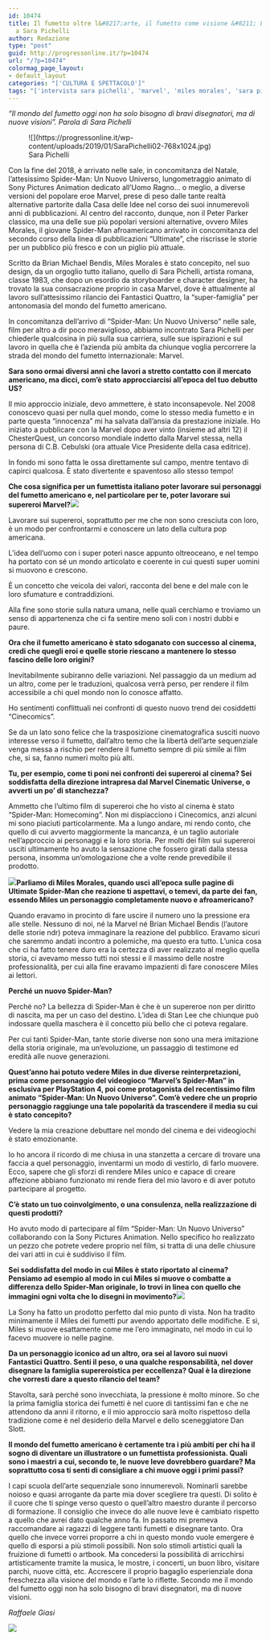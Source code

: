 ```yaml
---
id: 10474
title: Il fumetto oltre l&#8217;arte, il fumetto come visione &#8211; L&#8217;intervista
  a Sara Pichelli
author: Redazione
type: "post"
guid: http://progressonline.it/?p=10474
url: "/?p=10474"
colormag_page_layout:
- default_layout
categories: "['CULTURA E SPETTACOLO']"
tags: "['intervista sara pichelli', 'marvel', 'miles morales', 'sara pichelli', 'spider man']"
---
```


*“Il mondo del fumetto oggi non ha solo bisogno di bravi disegnatori, ma di nuove visioni”. Parola di Sara Pichelli*

<figure aria-describedby="caption-attachment-10476" class="wp-caption alignleft" id="attachment_10476" style="width: 388px">![](https://progressonline.it/wp-content/uploads/2019/01/SaraPichelli02-768x1024.jpg)<figcaption class="wp-caption-text" id="caption-attachment-10476">Sara Pichelli</figcaption></figure>

Con la fine del 2018, è arrivato nelle sale, in concomitanza del Natale, l’attesissimo Spider-Man: Un Nuovo Universo, lungometraggio animato di Sony Pictures Animation dedicato all’Uomo Ragno… o meglio, a diverse versioni del popolare eroe Marvel, prese di peso dalle tante realtà alternative partorite dalla Casa delle Idee nel corso dei suoi innumerevoli anni di pubblicazioni. Al centro del racconto, dunque, non il Peter Parker classico, ma una delle sue più popolari versioni alternative, ovvero Miles Morales, il giovane Spider-Man afroamericano arrivato in concomitanza del secondo corso della linea di pubblicazioni “Ultimate”, che riscrisse le storie per un pubblico più fresco e con un piglio più attuale.

Scritto da Brian Michael Bendis, Miles Morales è stato concepito, nel suo design, da un orgoglio tutto italiano, quello di Sara Pichelli, artista romana, classe 1983, che dopo un esordio da storyboarder e character designer, ha trovato la sua consacrazione proprio in casa Marvel, dove è attualmente al lavoro sull’attesissimo rilancio dei Fantastici Quattro, la “super-famiglia” per antonomasia del mondo del fumetto americano.

In concomitanza dell’arrivo di “Spider-Man: Un Nuovo Universo” nelle sale, film per altro a dir poco meraviglioso, abbiamo incontrato Sara Pichelli per chiederle qualcosina in più sulla sua carriera, sulle sue ispirazioni e sul lavoro in quella che è l’azienda più ambita da chiunque voglia percorrere la strada del mondo del fumetto internazionale: Marvel.

**Sara sono ormai diversi anni che lavori a stretto contatto con il mercato americano, ma dicci, com’è stato approcciarcisi all’epoca del tuo debutto US?**

Il mio approccio iniziale, devo ammettere, è stato inconsapevole. Nel 2008 conoscevo quasi per nulla quel mondo, come lo stesso media fumetto e in parte questa “innocenza” mi ha salvata dall’ansia da prestazione iniziale. Ho iniziato a pubblicare con la Marvel dopo aver vinto (insieme ad altri 12) il ChesterQuest, un concorso mondiale indetto dalla Marvel stessa, nella persona di C.B. Cebulski (ora attuale Vice Presidente della casa editrice).

In fondo mi sono fatta le ossa direttamente sul campo, mentre tentavo di capirci qualcosa. È stato divertente e spaventoso allo stesso tempo!

**Che cosa significa per un fumettista italiano poter lavorare sui personaggi del fumetto americano e, nel particolare per te, poter lavorare sui supereroi Marvel?![](https://progressonline.it/wp-content/uploads/2019/01/055e90d594426046113c2b35b322069a.jpg)**

Lavorare sui supereroi, soprattutto per me che non sono cresciuta con loro, è un modo per confrontarmi e conoscere un lato della cultura pop americana.

L’idea dell’uomo con i super poteri nasce appunto oltreoceano, e nel tempo ha portato con sé un mondo articolato e coerente in cui questi super uomini si muovono e crescono.

È un concetto che veicola dei valori, racconta del bene e del male con le loro sfumature e contraddizioni.

Alla fine sono storie sulla natura umana, nelle quali cerchiamo e troviamo un senso di appartenenza che ci fa sentire meno soli con i nostri dubbi e paure.

**Ora che il fumetto americano è stato sdoganato con successo al cinema, credi che quegli eroi e quelle storie riescano a mantenere lo stesso fascino delle loro origini?**

Inevitabilmente subiranno delle variazioni. Nel passaggio da un medium ad un altro, come per le traduzioni, qualcosa verrà perso, per rendere il film accessibile a chi quel mondo non lo conosce affatto.

Ho sentimenti conflittuali nei confronti di questo nuovo trend dei cosiddetti “Cinecomics”.

Se da un lato sono felice che la trasposizione cinematografica susciti nuovo interesse verso il fumetto, dall’altro temo che la libertà dell’arte sequenziale venga messa a rischio per rendere il fumetto sempre di più simile ai film che, si sa, fanno numeri molto più alti.  
  
**Tu, per esempio, come ti poni nei confronti dei supereroi al cinema? Sei soddisfatta della direzione intrapresa dal Marvel Cinematic Universe, o avverti un po’ di stanchezza?**

Ammetto che l’ultimo film di supereroi che ho visto al cinema è stato “Spider-Man: Homecoming”. Non mi dispiacciono i Cinecomics, anzi alcuni mi sono piaciuti particolarmente. Ma a lungo andare, mi rendo conto, che quello di cui avverto maggiormente la mancanza, è un taglio autoriale nell’approccio ai personaggi e la loro storia. Per molti dei film sui supereroi usciti ultimamente ho avuto la sensazione che fossero girati dalla stessa persona, insomma un’omologazione che a volte rende prevedibile il prodotto.

**![](https://progressonline.it/wp-content/uploads/2019/01/Uomo-ragno-by-Sara-Pichelli-4-1-1024x810.jpg)Parliamo di Miles Morales, quando uscì all’epoca sulle pagine di Ultimate Spider-Man che reazione ti aspettavi, o temevi, da parte dei fan, essendo Miles un personaggio completamente nuovo e afroamericano?**

Quando eravamo in procinto di fare uscire il numero uno la pressione era alle stelle. Nessuno di noi, né la Marvel né Brian Michael Bendis (l’autore delle storie ndr) poteva immaginare la reazione del pubblico. Eravamo sicuri che saremmo andati incontro a polemiche, ma questo era tutto. L’unica cosa che ci ha fatto tenere duro era la certezza di aver realizzato al meglio quella storia, ci avevamo messo tutti noi stessi e il massimo delle nostre professionalità, per cui alla fine eravamo impazienti di fare conoscere Miles ai lettori.

**Perché un nuovo Spider-Man?**

Perché no? La bellezza di Spider-Man è che è un supereroe non per diritto di nascita, ma per un caso del destino. L’idea di Stan Lee che chiunque può indossare quella maschera è il concetto più bello che ci poteva regalare.

Per cui tanti Spider-Man, tante storie diverse non sono una mera imitazione della storia originale, ma un’evoluzione, un passaggio di testimone ed eredità alle nuove generazioni.

**Quest’anno hai potuto vedere Miles in due diverse reinterpretazioni, prima come personaggio del videogioco “Marvel’s Spider-Man” in esclusiva per PlayStation 4, poi come protagonista del recentissimo film animato “Spider-Man: Un Nuovo Universo”. Com’è vedere che un proprio personaggio raggiunge una tale popolarità da trascendere il media su cui è stato concepito?**

Vedere la mia creazione debuttare nel mondo del cinema e dei videogiochi è stato emozionante.

Io ho ancora il ricordo di me chiusa in una stanzetta a cercare di trovare una faccia a quel personaggio, inventarmi un modo di vestirlo, di farlo muovere. Ecco, sapere che gli sforzi di rendere Miles unico e capace di creare affezione abbiano funzionato mi rende fiera del mio lavoro e di aver potuto partecipare al progetto.

**C’è stato un tuo coinvolgimento, o una consulenza, nella realizzazione di questi prodotti?**

Ho avuto modo di partecipare al film “Spider-Man: Un Nuovo Universo” collaborando con la Sony Pictures Animation. Nello specifico ho realizzato un pezzo che potrete vedere proprio nel film, si tratta di una delle chiusure dei vari atti in cui è suddiviso il film.

**Sei soddisfatta del modo in cui Miles è stato riportato al cinema? Pensiamo ad esempio al modo in cui Miles si muove o combatte a differenza dello Spider-Man originale, lo trovi in linea con quello che immagini ogni volta che lo disegni in movimento?![](https://progressonline.it/wp-content/uploads/2019/01/6.15.14SaraPichelliByLuigiNovi1-1.jpg)**

La Sony ha fatto un prodotto perfetto dal mio punto di vista. Non ha tradito minimamente il Miles dei fumetti pur avendo apportato delle modifiche. E sì, Miles si muove esattamente come me l’ero immaginato, nel modo in cui lo facevo muovere io nelle pagine.

**Da un personaggio iconico ad un altro, ora sei al lavoro sui nuovi Fantastici Quattro. Senti il peso, o una qualche responsabilità, nel dover disegnare la famiglia supereroistica per eccellenza? Qual è la direzione che vorresti dare a questo rilancio del team?**

Stavolta, sarà perché sono invecchiata, la pressione è molto minore. So che la prima famiglia storica dei fumetti è nel cuore di tantissimi fan e che ne attendono da anni il ritorno, e il mio approccio sarà molto rispettoso della tradizione come è nel desiderio della Marvel e dello sceneggiatore Dan Slott.

**Il mondo del fumetto americano è certamente tra i più ambiti per chi ha il sogno di diventare un illustratore o un fumettista professionista. Quali sono i maestri a cui, secondo te, le nuove leve dovrebbero guardare? Ma soprattutto cosa ti senti di consigliare a chi muove oggi i primi passi?**

I capi scuola dell’arte sequenziale sono innumerevoli. Nominarli sarebbe noioso e quasi arrogante da parte mia dover scegliere tra questi. Di solito è il cuore che ti spinge verso questo o quell’altro maestro durante il percorso di formazione. Il consiglio che invece do alle nuove leve è cambiato rispetto a quello che avrei dato qualche anno fa. In passato mi premeva raccomandare ai ragazzi di leggere tanti fumetti e disegnare tanto. Ora quello che invece vorrei proporre a chi in questo mondo vuole emergere è quello di esporsi a più stimoli possibili. Non solo stimoli artistici quali la fruizione di fumetti o artbook. Ma concedersi la possibilità di arricchirsi artisticamente tramite la musica, le mostre, i concerti, un buon libro, visitare parchi, nuove città, etc. Accrescere il proprio bagaglio esperienziale dona freschezza alla visione del mondo e l’arte lo riflette. Secondo me il mondo del fumetto oggi non ha solo bisogno di bravi disegnatori, ma di nuove visioni.

*Raffaele Giasi*

*![](https://progressonline.it/wp-content/uploads/2018/10/giasi.jpg)*
